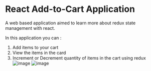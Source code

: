 # React Add-to-Cart Application


A web based application aimed to learn more about redux state management with react. 

In this application you can : 
1. Add items to your cart
2. View the items in the card
3. Increment or Decrement quantity of items in the cart using redux
 ![image](https://github.com/shrutisusan26/react-js-ecommerce/assets/56785938/4945c145-4439-405b-aec7-e71ba43c9a92)
![image](https://github.com/shrutisusan26/react-js-ecommerce/assets/56785938/36d97a56-b789-42fd-8007-13cad74d7303)
